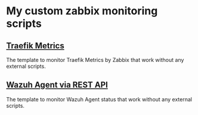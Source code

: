 # My custom zabbix monitoring scripts

## [Traefik Metrics](traefik-metrics/README.md)
The template to monitor Traefik Metrics by Zabbix that work without any external scripts.


## [Wazuh Agent via REST API](wazuh-agent/README.md)
The template to monitor Wazuh Agent status that work without any external scripts. 